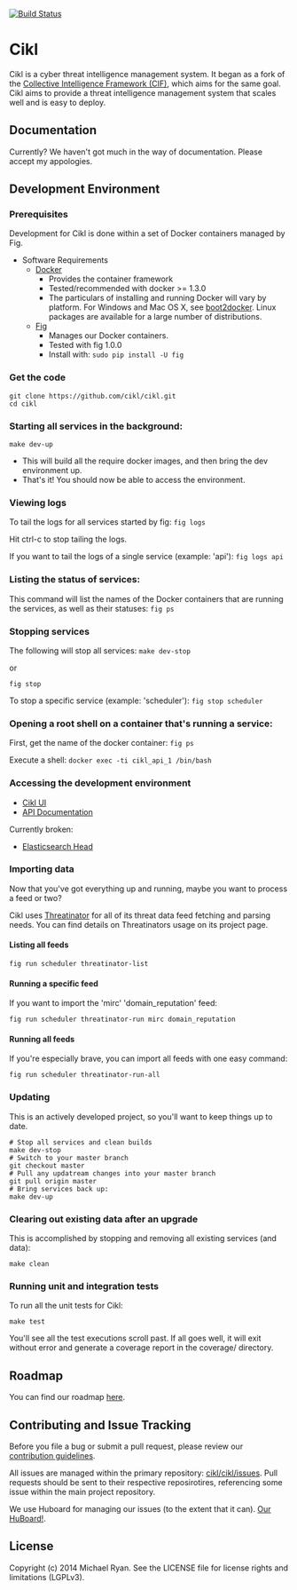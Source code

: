 [![Build Status](https://travis-ci.org/cikl/cikl.svg)](https://travis-ci.org/cikl/cikl)

# Cikl
Cikl is a cyber threat intelligence management system. It began as a fork of the [Collective Intelligence Framework (CIF)](https://code.google.com/p/collective-intelligence-framework/), which aims for the same goal. Cikl aims to provide a threat intelligence management system that scales well and is easy to deploy. 

## Documentation
Currently? We haven't got much in the way of documentation. Please accept my appologies.

## Development Environment

### Prerequisites 
Development for Cikl is done within a set of Docker containers managed by Fig.

- Software Requirements
  - [Docker](https://www.docker.com/) 
    - Provides the container framework 
    - Tested/recommended with docker >= 1.3.0
    - The particulars of installing and running Docker will vary by platform. 
      For Windows and Mac OS X, see [boot2docker](http://boot2docker.io/). 
      Linux packages are available for a large number of distributions.
  - [Fig](http://www.fig.sh/)
    - Manages our Docker containers.
    - Tested with fig 1.0.0
    - Install with: ```sudo pip install -U fig```

### Get the code
```
git clone https://github.com/cikl/cikl.git
cd cikl
```

### Starting all services in the background:
```make dev-up```

- This will build all the require docker images, and then bring the dev 
  environment up.
- That's it! You should now be able to access the environment.

### Viewing logs
To tail the logs for all services started by fig:
```fig logs```

Hit ctrl-c to stop tailing the logs.

If you want to tail the logs of a single service (example: 'api'):
```fig logs api```

### Listing the status of services:
This command will list the names of the Docker containers that are running the
services, as well as their statuses:
```fig ps```

### Stopping services
The following will stop all services:
```make dev-stop```

or

```fig stop```

To stop a specific service (example: 'scheduler'):
```fig stop scheduler```

### Opening a root shell on a container that's running a service:
First, get the name of the docker container:
```fig ps```

Execute a shell:
```docker exec -ti cikl_api_1 /bin/bash```


### Accessing the development environment
- [Cikl UI](http://localhost:8080/)
- [API Documentation](http://localhost:8080/api/doc/)

Currently broken:
- [Elasticsearch Head](http://localhost:9292/_plugin/head/)


### Importing data

Now that you've got everything up and running, maybe you want to process a 
feed or two? 

Cikl uses [Threatinator](https://github.com/cikl/threatinator) for all of its
threat data feed fetching and parsing needs. You can find details on 
Threatinators usage on its project page.

#### Listing all feeds

```
fig run scheduler threatinator-list
```

#### Running a specific feed

If you want to import the 'mirc' 'domain_reputation' feed:
```
fig run scheduler threatinator-run mirc domain_reputation
```

#### Running all feeds
If you're especially brave, you can import all feeds with one easy command:

```
fig run scheduler threatinator-run-all
```

### Updating 
This is an actively developed project, so you'll want to keep things up to
date. 

```
# Stop all services and clean builds
make dev-stop
# Switch to your master branch
git checkout master
# Pull any updatream changes into your master branch
git pull origin master
# Bring services back up:
make dev-up
```

### Clearing out existing data after an upgrade
This is accomplished by stopping and removing all existing services (and data):
```
make clean
```

### Running unit and integration tests
To run all the unit tests for Cikl:

```
make test
```

You'll see all the test executions scroll past. If all goes well, it will exit
without error and generate a coverage report in the coverage/ directory.


## Roadmap
You can find our roadmap [here](https://github.com/cikl/cikl/wiki/Roadmap).


## Contributing and Issue Tracking

Before you file a bug or submit a pull request, please review our 
[contribution guidelines](https://github.com/cikl/cikl/wiki/Contributing).

All issues are managed within the primary repository: [cikl/cikl/issues](https://github.com/cikl/cikl/issues). Pull requests should be sent to their respective reposirotires, referencing some issue within the main project repository.

We use Huboard for managing our issues (to the extent that it can). [Our HuBoard!](https://huboard.com/cikl/cikl#/).

## License

Copyright (c) 2014 Michael Ryan. See the LICENSE file for license rights and limitations (LGPLv3).
